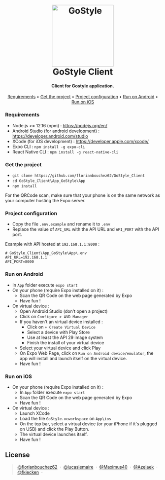 <h1 align="center">
  <br>
  <img src="https://www.apollo-formation.com/wp-content/uploads/react-native-logo-1-216x250.png" alt="GoStyle" width="200">
  <br>
  GoStyle Client
  <br>
</h1>

<h4 align="center">Client for Gostyle application.</h4>

<p align="center">
  <a href="#requirements">Requirements</a> •
  <a href="#get-the-project">Get the project</a> •
  <a href="#project-configuration">Project configuration</a> •
  <a href="#run-on-android">Run on Android</a> •
  <a href="#run-on-ios">Run on iOS</a>
</p>

### Requirements
- Node.js >= 12.16 (npm) : https://nodejs.org/en/
- Android Studio (for android development) : https://developer.android.com/studio
- XCode (for iOS development) : https://developer.apple.com/xcode/
- Expo CLI : `npm install -g expo-cli`
- React Native CLI : `npm install -g react-native-cli`

### Get the project
- `git clone https://github.com/florianbouchez62/GoStyle_Client`
- `cd GoStyle_Client\App_GoStyle\App`
- `npm install`


For the QRCode scan, make sure that your phone is on the same network as your computer hosting the Expo server.
### Project configuration
- Copy the file `.env.example` and rename it to `.env`
- Replace the value of `API_URL` with the API URL and `API_PORT` with the API port. 

Example with API hosted at `192.168.1.1:8000` :
````
# GoStyle_Client\App_GoStyle\App\.env
API_URL=192.168.1.1
API_PORT=8000
````
### Run on Android
- In `App` folder execute  `expo start`
- On your phone (require Expo installed on it) :
  - Scan the QR Code on the web page generated by Expo
  - Have fun !
- On virtual device :
  - Open Android Studio (don't open a project)
  - Click on `Configure > AVD Manager`
  - If you haven't an virtual device installed : 
    - Click on `+ Create Virtual Device`
    - Select a device with Play Store
    - Use at least the API 29 image system
    - Finish the install of your virtual device
  - Select your virtual device and click Play
  - On Expo Web Page, click on `Run on Android device/emulator`, the app will install and launch itself on the virtual device.
  - Have fun !
  
### Run on iOS
- On your phone (require Expo installed on it) :
  - In `App` folder execute  `expo start`
  - Scan the QR Code on the web page generated by Expo
  - Have fun !
- On virtual device :
  - Launch XCode
  - Load the file `GoStyle.xcworkspace` on `App\ios`
  - On the top bar, select a virtual device (or your iPhone if it's plugged on USB) and click the Play Button.
  - The virtual device launches itself.
  - Have fun !
  
## License

> [@florianbouchez62](https://github.com/florianbouchez62) &nbsp;&middot;&nbsp;
> [@lucaslemaire](https://github.com/lucaslemaire) &nbsp;&middot;&nbsp;
> [@Maximus40](https://github.com/Maximus40) &nbsp;&middot;&nbsp;
> [@Azelaek](https://github.com/Azelaek) &nbsp;&middot;&nbsp;
> [@fkiecken](https://github.com/fkiecken) &nbsp;&middot;&nbsp;
